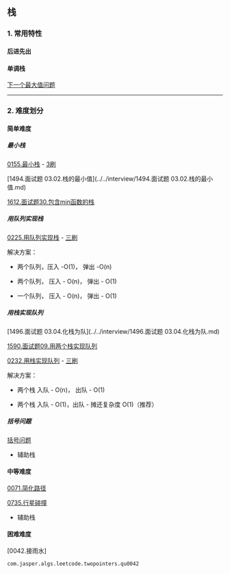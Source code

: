 ## 栈


### 1. 常用特性

#### 后进先出


#### 单调栈

[下一个最大值问题](下一个最大值问题.md)


****

### 2. 难度划分

#### 简单难度

##### 最小栈

[0155.最小栈](0155.最小栈.md) - [3刷](qu0155/solu/MinStack.java)

[1494.面试题 03.02.栈的最小值](../../interview/1494.面试题 03.02.栈的最小值.md)

[1612.面试题30.包含min函数的栈](../../sword2offer/1612.面试题30.包含min函数的栈.md)



##### 用队列实现栈

[0225.用队列实现栈](0225.用队列实现栈.md) - [三刷](qu0225/solu/MyStack.java)

解决方案：

* 两个队列，压入 -O(1)， 弹出 -O(n)

* 两个队列， 压入 - O(n)， 弹出 - O(1)

* 一个队列， 压入 - O(n)， 弹出 - O(1)

##### 用栈实现队列

[1496.面试题 03.04.化栈为队](../../interview/1496.面试题 03.04.化栈为队.md)

[1590.面试题09.用两个栈实现队列](../../interview/1590.面试题09.用两个栈实现队列.md)
  
[0232.用栈实现队列](0232.用栈实现队列.md) - [三刷](qu0232/solu/MyQueue.java)

解决方案：

* 两个栈  入队 - O(n)， 出队 - O(1)

* 两个栈  入队 - O(1)，出队 - 摊还复杂度 O(1)（推荐）


 
##### 括号问题

[括号问题](括号问题.md)

* 辅助栈


#### 中等难度

[0071.简化路径](0071.简化路径.md)

[0735.行星碰撞](0735.行星碰撞.md)

* 辅助栈


#### 困难难度

[0042.接雨水]

`com.jasper.algs.leetcode.twopointers.qu0042`
